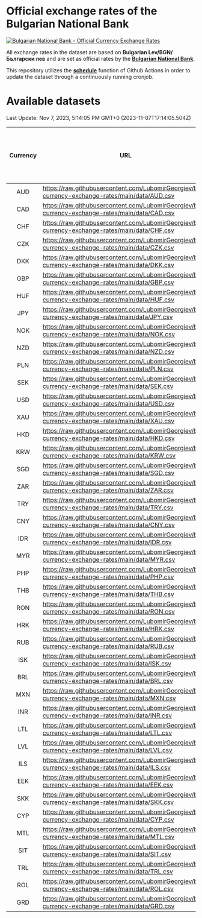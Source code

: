 # Official exchange rates of the Bulgarian National Bank

[![Bulgarian National Bank - Official Currency Exchange Rates](https://github.com/LubomirGeorgiev/bnb-currency-exchange-rates/actions/workflows/update-rates.yml/badge.svg?branch=main)](https://github.com/LubomirGeorgiev/bnb-currency-exchange-rates/actions/workflows/update-rates.yml)

All exchange rates in the dataset are based on **Bulgarian Lev/BGN/Български лев** and are set as official rates by the [**Bulgarian National Bank**](https://www.bnb.bg/Statistics/StExternalSector/StExchangeRates/StERForeignCurrencies/index.htm?toLang=_EN).

This repository utilizes the [**schedule**](https://docs.github.com/en/actions/reference/events-that-trigger-workflows) function of Github Actions in order to update the dataset through a continuously running cronjob.

# Available datasets

<!-- START LINKS (DO NOT EVER FU*ING DELETE THIS COMMENT FOR THE LOVE OF YOUR LIFE!!! IF YOU ARE CURIOS HOW IT WORKS, YOU CAN HAVE A LOOK AT ./src/updateReadme.ts) -->

Last Update: Nov 7, 2023, 5:14:05 PM GMT+0 (2023-11-07T17:14:05.504Z)

| Currency | URL                                                                                             | Number of records | Number of missing days that were filled in |
| :------: | ----------------------------------------------------------------------------------------------- | :---------------: | :----------------------------------------: |
|   AUD    | https://raw.githubusercontent.com/LubomirGeorgiev/bnb-currency-exchange-rates/main/data/AUD.csv |       8433        |                    2605                    |
|   CAD    | https://raw.githubusercontent.com/LubomirGeorgiev/bnb-currency-exchange-rates/main/data/CAD.csv |       8433        |                    2605                    |
|   CHF    | https://raw.githubusercontent.com/LubomirGeorgiev/bnb-currency-exchange-rates/main/data/CHF.csv |       8433        |                    2605                    |
|   CZK    | https://raw.githubusercontent.com/LubomirGeorgiev/bnb-currency-exchange-rates/main/data/CZK.csv |       8433        |                    2605                    |
|   DKK    | https://raw.githubusercontent.com/LubomirGeorgiev/bnb-currency-exchange-rates/main/data/DKK.csv |       8433        |                    2605                    |
|   GBP    | https://raw.githubusercontent.com/LubomirGeorgiev/bnb-currency-exchange-rates/main/data/GBP.csv |       8433        |                    2605                    |
|   HUF    | https://raw.githubusercontent.com/LubomirGeorgiev/bnb-currency-exchange-rates/main/data/HUF.csv |       8433        |                    2605                    |
|   JPY    | https://raw.githubusercontent.com/LubomirGeorgiev/bnb-currency-exchange-rates/main/data/JPY.csv |       8433        |                    2605                    |
|   NOK    | https://raw.githubusercontent.com/LubomirGeorgiev/bnb-currency-exchange-rates/main/data/NOK.csv |       8433        |                    2605                    |
|   NZD    | https://raw.githubusercontent.com/LubomirGeorgiev/bnb-currency-exchange-rates/main/data/NZD.csv |       8433        |                    2605                    |
|   PLN    | https://raw.githubusercontent.com/LubomirGeorgiev/bnb-currency-exchange-rates/main/data/PLN.csv |       8433        |                    2605                    |
|   SEK    | https://raw.githubusercontent.com/LubomirGeorgiev/bnb-currency-exchange-rates/main/data/SEK.csv |       8433        |                    2605                    |
|   USD    | https://raw.githubusercontent.com/LubomirGeorgiev/bnb-currency-exchange-rates/main/data/USD.csv |       8433        |                    2605                    |
|   XAU    | https://raw.githubusercontent.com/LubomirGeorgiev/bnb-currency-exchange-rates/main/data/XAU.csv |       8433        |                    2607                    |
|   HKD    | https://raw.githubusercontent.com/LubomirGeorgiev/bnb-currency-exchange-rates/main/data/HKD.csv |       8133        |                    2516                    |
|   KRW    | https://raw.githubusercontent.com/LubomirGeorgiev/bnb-currency-exchange-rates/main/data/KRW.csv |       8133        |                    2516                    |
|   SGD    | https://raw.githubusercontent.com/LubomirGeorgiev/bnb-currency-exchange-rates/main/data/SGD.csv |       8133        |                    2516                    |
|   ZAR    | https://raw.githubusercontent.com/LubomirGeorgiev/bnb-currency-exchange-rates/main/data/ZAR.csv |       8133        |                    2516                    |
|   TRY    | https://raw.githubusercontent.com/LubomirGeorgiev/bnb-currency-exchange-rates/main/data/TRY.csv |       6615        |                    2046                    |
|   CNY    | https://raw.githubusercontent.com/LubomirGeorgiev/bnb-currency-exchange-rates/main/data/CNY.csv |       6495        |                    2010                    |
|   IDR    | https://raw.githubusercontent.com/LubomirGeorgiev/bnb-currency-exchange-rates/main/data/IDR.csv |       6495        |                    2010                    |
|   MYR    | https://raw.githubusercontent.com/LubomirGeorgiev/bnb-currency-exchange-rates/main/data/MYR.csv |       6495        |                    2010                    |
|   PHP    | https://raw.githubusercontent.com/LubomirGeorgiev/bnb-currency-exchange-rates/main/data/PHP.csv |       6495        |                    2010                    |
|   THB    | https://raw.githubusercontent.com/LubomirGeorgiev/bnb-currency-exchange-rates/main/data/THB.csv |       6495        |                    2010                    |
|   RON    | https://raw.githubusercontent.com/LubomirGeorgiev/bnb-currency-exchange-rates/main/data/RON.csv |       6436        |                    1992                    |
|   HRK    | https://raw.githubusercontent.com/LubomirGeorgiev/bnb-currency-exchange-rates/main/data/HRK.csv |       6185        |                    1913                    |
|   RUB    | https://raw.githubusercontent.com/LubomirGeorgiev/bnb-currency-exchange-rates/main/data/RUB.csv |       5881        |                    1816                    |
|   ISK    | https://raw.githubusercontent.com/LubomirGeorgiev/bnb-currency-exchange-rates/main/data/ISK.csv |       5678        |                    1764                    |
|   BRL    | https://raw.githubusercontent.com/LubomirGeorgiev/bnb-currency-exchange-rates/main/data/BRL.csv |       5524        |                    1712                    |
|   MXN    | https://raw.githubusercontent.com/LubomirGeorgiev/bnb-currency-exchange-rates/main/data/MXN.csv |       5524        |                    1712                    |
|   INR    | https://raw.githubusercontent.com/LubomirGeorgiev/bnb-currency-exchange-rates/main/data/INR.csv |       5155        |                    1596                    |
|   LTL    | https://raw.githubusercontent.com/LubomirGeorgiev/bnb-currency-exchange-rates/main/data/LTL.csv |       4911        |                    1504                    |
|   LVL    | https://raw.githubusercontent.com/LubomirGeorgiev/bnb-currency-exchange-rates/main/data/LVL.csv |       4784        |                    1465                    |
|   ILS    | https://raw.githubusercontent.com/LubomirGeorgiev/bnb-currency-exchange-rates/main/data/ILS.csv |       4429        |                    1375                    |
|   EEK    | https://raw.githubusercontent.com/LubomirGeorgiev/bnb-currency-exchange-rates/main/data/EEK.csv |       4001        |                    1227                    |
|   SKK    | https://raw.githubusercontent.com/LubomirGeorgiev/bnb-currency-exchange-rates/main/data/SKK.csv |       2973        |                    915                     |
|   CYP    | https://raw.githubusercontent.com/LubomirGeorgiev/bnb-currency-exchange-rates/main/data/CYP.csv |       2905        |                    889                     |
|   MTL    | https://raw.githubusercontent.com/LubomirGeorgiev/bnb-currency-exchange-rates/main/data/MTL.csv |       2605        |                    800                     |
|   SIT    | https://raw.githubusercontent.com/LubomirGeorgiev/bnb-currency-exchange-rates/main/data/SIT.csv |       2542        |                    778                     |
|   TRL    | https://raw.githubusercontent.com/LubomirGeorgiev/bnb-currency-exchange-rates/main/data/TRL.csv |       1816        |                    557                     |
|   ROL    | https://raw.githubusercontent.com/LubomirGeorgiev/bnb-currency-exchange-rates/main/data/ROL.csv |       1697        |                    524                     |
|   GRD    | https://raw.githubusercontent.com/LubomirGeorgiev/bnb-currency-exchange-rates/main/data/GRD.csv |        359        |                    107                     |

<!-- END LINKS (DO NOT EVER FU*ING DELETE THIS COMMENT FOR THE LOVE OF YOUR LIFE!!! IF YOU ARE CURIOS HOW IT WORKS, YOU CAN HAVE A LOOK AT ./src/updateReadme.ts) -->
